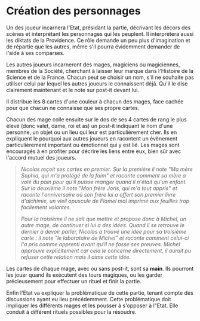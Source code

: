 # Création des personnages

Un des joueur incarnera l'Etat, présidant la partie, décrivant les décors des scènes et interprétant les personnages qui les peuplent. Il interprètera aussi les diktats de la Providence. Ce rôle demande un peu plus d'imagination et de répartie que les autres, même s'il pourra évidemment demander de l'aide à ses comparses.

Les autres joueurs incarneront des mages, magiciens ou magiciennes, membres de la Société, cherchant à laisser leur marque dans l'Histoire de la Science et de la France. Chacun peut se choisir un nom, s'il ne souhaite pas utiliser celui par lequel les autres joueurs le connaissent déjà. Qu'il le dise clairement maintenant et le note sur post-it devant lui.

Il distribue les 8 cartes d'une couleur à chacun des mages, face cachée pour que chacun ne connaisse que ses propre cartes.

Chacun des mage colle ensuite sur le dos de ses 4 cartes de rang le plus élevé \(donc valet, dame, roi et as\) un post-it indiquant le nom d'une personne, un objet ou un lieu qui leur est particulièrement cher. Ils en expliquent le pourquoi aux autres joueurs en racontent un évènement particulièrement important ou émotionnel qui y est lié.  Les mages sont encouragés à en profiter pour décrire les liens entre eux, bien sûr avec l'accord mutuel des joueurs.

> _Nicolas reçoit ses cartes en premier. Sur la première il note "Ma mère Sophia, qui m'a protégé de la faim" et raconte comment sa mère a volé du pain pour qu'il puisse manger quand il n'était qu'un enfant. Sur la deuxième il note "Mon frère Joris, qui m'a tout appris" et raconte l'anniversaire où son frère lui a offert son premier livre d'alchimie, un vieil opuscule de Flamel mal imprimé aux feuilles trop facilement volantes._
>
> _Pour la troisième il ne sait que mettre et propose donc à Michel, un autre mage, de continuer si lui a des idées. Quand il se retrouve le dernier à devoir parler, Nicolas a trouvé une idée pour sa troisième carte : il note "le laboratoire de Michel" et raconte comment celui-ci l'a pris comme apprenti avant qu'il ne fasse ses preuves. Michel approuve explicitement car cela le concerne directement, il aurait pu refuser cette relation mais il aime cette idée._

Les cartes de chaque mage, avec ou sans post-it, sont sa **main**. Ils pourront les jouer quand ils exécutent des tours magiques, ou les garder précieusement pour effectuer un rituel et finir la partie.

Enfin l'Etat va expliquer la problématique de cette partie, tenant compte des discussions ayant eu lieu précédemment. Cette problématique doit impliquer les différents mages et les pousser à s'opposer à l"Etat. Elle conduit à différent rituels possibles pour la résoudre.

